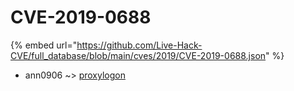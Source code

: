 # CVE-2019-0688
{% embed url="https://github.com/Live-Hack-CVE/full_database/blob/main/cves/2019/CVE-2019-0688.json" %}

* ann0906 ~> [proxylogon](https://www.alice-snow.ru/2019/database/cve-2019-0688/proxylogon-ann0906)